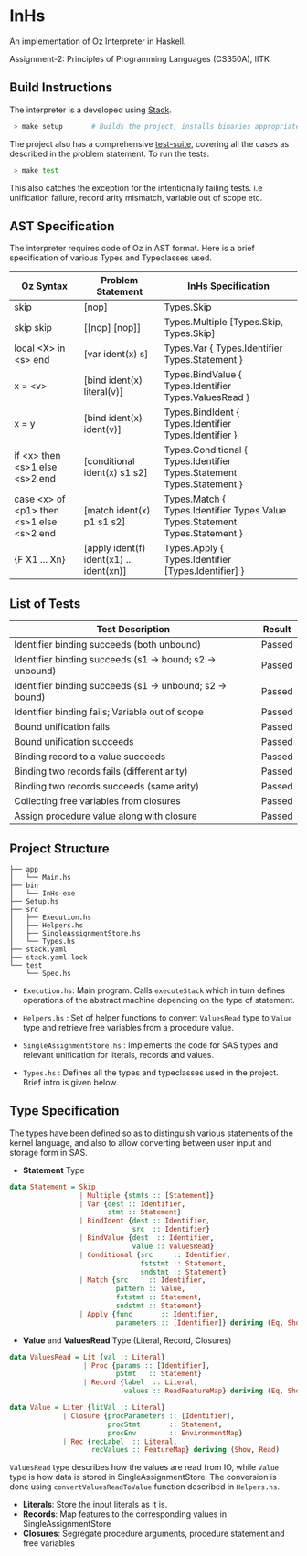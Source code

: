# InHs

An implementation of Oz Interpreter in Haskell.

Assignment-2: Principles of Programming Languages (CS350A), IITK

## Build Instructions
The interpreter is a developed using [Stack](https://docs.haskellstack.org/en/stable/README/).

``` bash
 > make setup       # Builds the project, installs binaries appropriately
```

The project also has a comprehensive [test-suite](./test), covering all the cases
as described in the problem statement. To run the tests:

``` bash
 > make test
```
This also catches the exception for the intentionally failing tests. i.e
unification failure, record arity mismatch, variable out of scope etc.

## AST Specification
The interpreter requires code of Oz in AST format. Here is a brief specification
of various Types and Typeclasses used.

| __Oz Syntax__ | __Problem Statement__ | __InHs Specification__ |
|-------------|------------|------------|
| skip | [nop] | Types.Skip |
| skip skip | [[nop] [nop]] | Types.Multiple [Types.Skip, Types.Skip] |
| local \<X\> in \<s\> end | [var ident(x) s] | Types.Var { Types.Identifier Types.Statement } |
| x = \<v\> | [bind ident(x) literal(v)] | Types.BindValue { Types.Identifier Types.ValuesRead } |
| x = y | [bind ident(x) ident(v)] | Types.BindIdent { Types.Identifier Types.Identifier } |
| if \<x\> then \<s\>1 else \<s\>2 end | [conditional ident(x) s1 s2] | Types.Conditional { Types.Identifier Types.Statement Types.Statement } |
| case \<x\> of \<p1\> then \<s\>1 else \<s\>2 end | [match ident(x) p1 s1 s2] | Types.Match { Types.Identifier Types.Value Types.Statement Types.Statement } |
| {F X1 ... Xn} | [apply ident(f) ident(x1) ... ident(xn)] | Types.Apply { Types.Identifier [Types.Identifier] } |


## List of Tests

|__Test Description__|__Result__|
|----|----|
| Identifier binding succeeds (both unbound) | Passed | 
| Identifier binding succeeds (s1 -> bound; s2 -> unbound) | Passed | 
| Identifier binding succeeds (s1 -> unbound; s2 -> bound) | Passed | 
| Identifier binding fails; Variable out of scope | Passed |
| Bound unification fails | Passed | 
| Bound unification succeeds | Passed | 
| Binding record to a value succeeds | Passed | 
| Binding two records fails (different arity) | Passed | 
| Binding two records succeeds (same arity) | Passed | 
| Collecting free variables from closures | Passed |
| Assign procedure value along with closure | Passed | 


## Project Structure

```
├── app
│   └── Main.hs
├── bin
│   └── InHs-exe
├── Setup.hs
├── src
│   ├── Execution.hs
│   ├── Helpers.hs
│   ├── SingleAssignmentStore.hs
│   └── Types.hs
├── stack.yaml
├── stack.yaml.lock
└── test
    └── Spec.hs

```

* `Execution.hs`: Main program. Calls `executeStack` which in turn defines operations
of the abstract machine depending on the type of statement.

* `Helpers.hs` : Set of helper functions to convert `ValuesRead` type to `Value` type
and retrieve free variables from a procedure value.

* `SingleAssignmentStore.hs` : Implements the code for SAS types and relevant unification
for literals, records and values.

* `Types.hs` : Defines all the types and typeclasses used in the project. Brief intro
is given below.


## Type Specification
The types have been defined so as to distinguish various statements of the kernel
language, and also to allow converting between user input and storage form in SAS.

* **Statement** Type

``` Haskell
data Statement = Skip
                 | Multiple {stmts :: [Statement]}
                 | Var {dest :: Identifier,
                        stmt :: Statement}
                 | BindIdent {dest :: Identifier,
                              src  :: Identifier}
                 | BindValue {dest  :: Identifier,
                              value :: ValuesRead}
                 | Conditional {src     :: Identifier,
                                fststmt :: Statement,
                                sndstmt :: Statement}
                 | Match {src     :: Identifier,
                          pattern :: Value,
                          fststmt :: Statement,
                          sndstmt :: Statement}
                 | Apply {func       :: Identifier,
                          parameters :: [Identifier]} deriving (Eq, Show, Read)

```

* **Value** and **ValuesRead** Type (Literal, Record, Closures)

``` Haskell
data ValuesRead = Lit {val :: Literal}
                  | Proc {params :: [Identifier],
                          pStmt   :: Statement}
                  | Record {label  :: Literal,
                            values :: ReadFeatureMap} deriving (Eq, Show, Read)

data Value = Liter {litVal :: Literal}
             | Closure {procParameters :: [Identifier],
                        procStmt       :: Statement,
                        procEnv        :: EnvironmentMap}
             | Rec {recLabel  :: Literal,
                    recValues :: FeatureMap} deriving (Show, Read)
```
`ValuesRead` type describes how the values are read from IO, while `Value` type
is how data is stored in SingleAssignmentStore. The conversion is done using
`convertValuesReadToValue` function described in `Helpers.hs`.
* **Literals**: Store the input literals as it is.
* **Records**: Map features to the corresponding values in SingleAssignmentStore
* **Closures**: Segregate procedure arguments, procedure statement and free variables
